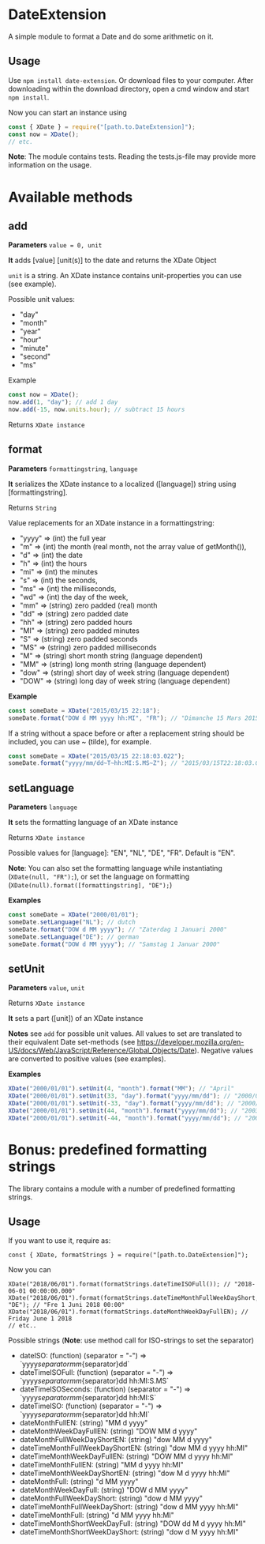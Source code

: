 # DateExtension
A simple module to format a Date and do some arithmetic on it.

## Usage
Use `npm install date-extension`.
Or download files to your computer. After downloading 
within the download directory, open a cmd window and start `npm install`.

Now you can start an instance using

```javascript
const { XDate } = require("[path.to.DateExtension]");
const now = XDate();
// etc.
```
**Note**: The module contains tests. Reading the tests.js-file may provide more information on the usage.

# Available methods
## add

**Parameters** `value = 0, unit`

**It** adds [value] [unit(s)] to the date and returns the XDate Object

`unit` is a string. An XDate instance contains unit-properties you can use (see example).

Possible unit values: 
- "day" 
- "month" 
- "year" 
- "hour" 
- "minute" 
- "second" 
- "ms"

Example

```javascript
const now = XDate();
now.add(1, "day"); // add 1 day
now.add(-15, now.units.hour); // subtract 15 hours
```
Returns `XDate instance`

## format

**Parameters** `formattingstring`, `language`

**It** serializes the XDate instance to a localized ([language]) string using [formattingstring].

Returns `String`

Value replacements for an XDate instance in a formattingstring:
- "yyyy" => (int) the full year
- "m" => (int) the month (real month, not the array value of getMonth()),
- "d" => (int) the date
- "h" => (int) the hours
- "mi" => (int) the minutes
- "s" => (int) the seconds,
- "ms" => (int) the milliseconds,
- "wd" => (int) the day of the week,
- "mm" => (string) zero padded (real) month
- "dd" => (string) zero padded date
- "hh" => (string) zero padded hours
- "MI" => (string) zero padded minutes
- "S" => (string) zero padded seconds
- "MS" => (string) zero padded milliseconds
- "M" => (string) short month string (language dependent)
- "MM" => (string) long month string (language dependent)
- "dow" => (string) short day of week string (language dependent)
- "DOW" => (string) long day of week string (language dependent)

**Example**

```javascript
const someDate = XDate("2015/03/15 22:18");
someDate.format("DOW d MM yyyy hh:MI", "FR"); // "Dimanche 15 Mars 2015 22:18"
```

If a string without a space before or after a replacement string  should be included, you can use ~ (tilde), for example.

```javascript
const someDate = XDate("2015/03/15 22:18:03.022");
someDate.format("yyyy/mm/dd~T~hh:MI:S.MS~Z"); // "2015/03/15T22:18:03.022Z"
```

## setLanguage

**Parameters** `language`

**It** sets the formatting language of an XDate instance

Returns `XDate instance`

Possible values for [language]: "EN", "NL", "DE", "FR". Default is "EN".

**Note**: You can also set the formatting language while instantiating (`XDate(null, "FR");`), or
set the language on formatting (`XDate(null).format([formattingstring], "DE");`)

**Examples**

```javascript
const someDate = XDate("2000/01/01");
someDate.setLanguage("NL"); // dutch
someDate.format("DOW d MM yyyy"); // "Zaterdag 1 Januari 2000"
someDate.setLanguage("DE"); // german
someDate.format("DOW d MM yyyy"); // "Samstag 1 Januar 2000"
```
## setUnit
**Parameters** `value`, `unit`

Returns `XDate instance`

**It** sets a part ([unit]) of an XDate instance

**Notes** see `add` for possible unit values. All values to set are translated 
to their equivalent Date set-methods (see https://developer.mozilla.org/en-US/docs/Web/JavaScript/Reference/Global_Objects/Date). 
Negative values are converted to positive values (see examples).


**Examples**

```javascript
XDate("2000/01/01").setUnit(4, "month").format("MM"); // "April"
XDate("2000/01/01").setUnit(33, "day").format("yyyy/mm/dd"); // "2000/02/02"
XDate("2000/01/01").setUnit(-33, "day").format("yyyy/mm/dd"); // "2000/02/02"
XDate("2000/01/01").setUnit(44, "month").format("yyyy/mm/dd"); // "2003/08/01"
XDate("2000/01/01").setUnit(-44, "month").format("yyyy/mm/dd"); // "2003/08/01"
```

# Bonus: predefined formatting strings
The library contains a module with a number of predefined formatting strings.

## Usage

If you want to use it, require as:

```
const { XDate, formatStrings } = require("[path.to.DateExtension]");
```

Now you can

```
XDate("2018/06/01").format(formatStrings.dateTimeISOFull()); // "2018-06-01 00:00:00.000"
XDate("2018/06/01").format(formatStrings.dateTimeMonthFullWeekDayShort, "DE"); // "Fre 1 Juni 2018 00:00"
XDate("2018/06/01").format(formatStrings.dateMonthWeekDayFullEN); // Friday June 1 2018
// etc..
```

Possible strings (**Note**: use method call for ISO-strings to set the separator)

- dateISO: (function) (separator = "-") => \`yyyy${separator}mm${separator}dd\`
- dateTimeISOFull: (function) (separator = "-") => \`yyyy${separator}mm${separator}dd hh:MI:S.MS\`
- dateTimeISOSeconds: (function) (separator = "-") => \`yyyy${separator}mm${separator}dd hh:MI:S\`
- dateTimeISO: (function) (separator = "-") => \`yyyy${separator}mm${separator}dd hh:MI\`
- dateMonthFullEN: (string) "MM d yyyy"
- dateMonthWeekDayFullEN: (string) "DOW MM d yyyy"
- dateMonthFullWeekDayShortEN: (string) "dow MM d yyyy"
- dateTimeMonthFullWeekDayShortEN: (string) "dow MM d yyyy hh:MI"
- dateTimeMonthWeekDayFullEN: (string) "DOW MM d yyyy hh:MI"
- dateTimeMonthFullEN: (string) "MM d yyyy hh:MI"
- dateTimeMonthWeekDayShortEN: (string) "dow M d yyyy hh:MI"
- dateMonthFull: (string) "d MM yyyy"
- dateMonthWeekDayFull: (string) "DOW d MM yyyy"
- dateMonthFullWeekDayShort: (string) "dow d MM yyyy"
- dateTimeMonthFullWeekDayShort: (string) "dow d MM yyyy hh:MI"
- dateTimeMonthFull: (string) "d MM yyyy hh:MI"
- dateTimeMonthShortWeekDayFull: (string) "DOW dd M d yyyy hh:MI"
- dateTimeMonthShortWeekDayShort: (string) "dow d M yyyy hh:MI"
